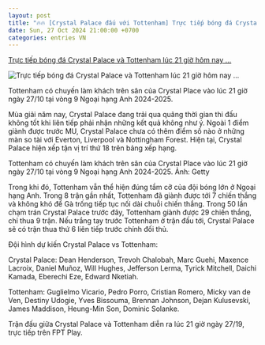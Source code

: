 ```yaml
---
layout: post
title: "🔥🔥 [Crystal Palace đấu với Tottenham] Trực tiếp bóng đá Crystal Palace và Tottenham lúc 21 giờ hôm nay ..."
date: Sun, 27 Oct 2024 21:00:00 +0700
categories: entries VN
---
```

[Trực tiếp bóng đá Crystal Palace và Tottenham lúc 21 giờ hôm nay ...](https://kinhtedothi.vn/truc-tiep-bong-da-crystal-palace-va-tottenham-luc-21-gio-hom-nay-27-10.html)

![Trực tiếp bóng đá Crystal Palace và Tottenham lúc 21 giờ hôm nay ...](https://static.kinhtedothi.vn/640x360/images/upload//2024/10/19/tottenham.jpeg)

Tottenham có chuyến làm khách trên sân của Crystal Place vào lúc 21 giờ ngày 27/10 tại vòng 9 Ngoại hạng Anh 2024-2025.

Mùa giải năm nay, Crystal Palace đang trải qua quãng thời gian thi đấu không tốt khi liên tiếp phải nhận những kết quả không như ý. Ngoài 1 điểm giành được trước MU, Crystal Palace chưa có thêm điểm số nào ở những màn so tài với Everton, Liverpool và Nottingham Forest. Hiện tại, Crystal Palace hiện xếp tận vị trí thứ 18 trên bảng xếp hạng.

Tottenham có chuyến làm khách trên sân của Crystal Place vào lúc 21 giờ ngày 27/10 tại vòng 9 Ngoại hạng Anh 2024-2025. Ảnh: Getty

Trong khi đó, Tottenham vẫn thể hiện đúng tầm cỡ của đội bóng lớn ở Ngoại hạng Anh. Trong 8 trận gần nhất, Tottenham đã giành được tới 7 chiến thắng và không khó để Gà trống tiếp tục nối dài chuỗi chiến thắng. Trong 50 lần chạm trán Crystal Palace trước đây, Tottenham giành được 29 chiến thắng, chỉ thua 9 trận. Nếu trắng tay trước Tottenham ở trận đấu tới, Crystal Palace sẽ có trận thua thứ 6 liên tiếp trước chính đối thủ.

Đội hình dự kiến Crystal Palace vs Tottenham:

Crystal Palace: Dean Henderson, Trevoh Chalobah, Marc Guehi, Maxence Lacroix, Daniel Muñoz, Will Hughes, Jefferson Lerma, Tyrick Mitchell, Daichi Kamada, Eberechi Eze, Edward Nketiah.

Tottenham: Guglielmo Vicario, Pedro Porro, Cristian Romero, Micky van de Ven, Destiny Udogie, Yves Bissouma, Brennan Johnson, Dejan Kulusevski, James Maddison, Heung-Min Son, Dominic Solanke.

Trận đấu giữa Crystal Palace và Tottenham diễn ra lúc 21 giờ ngày 27/19, trực tiếp trên FPT Play.

